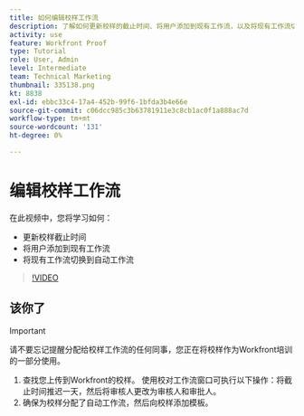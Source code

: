 ```yaml
---
title: 如何编辑校样工作流
description: 了解如何更新校样的截止时间、将用户添加到现有工作流，以及将现有工作流切换到 [!DNL  Workfront].
activity: use
feature: Workfront Proof
type: Tutorial
role: User, Admin
level: Intermediate
team: Technical Marketing
thumbnail: 335138.png
kt: 8838
exl-id: ebbc33c4-17a4-452b-99f6-1bfda3b4e66e
source-git-commit: c06dcc985c3b63781911e3c8cb1ac0f1a888ac7d
workflow-type: tm+mt
source-wordcount: '131'
ht-degree: 0%

---
```


# 编辑校样工作流

在此视频中，您将学习如何：

* 更新校样截止时间
* 将用户添加到现有工作流
* 将现有工作流切换到自动工作流

>[!VIDEO](https://video.tv.adobe.com/v/335138/?quality=12)

## 该你了

>[!IMPORTANT]
>
>请不要忘记提醒分配给校样工作流的任何同事，您正在将校样作为Workfront培训的一部分使用。

1. 查找您上传到Workfront的校样。 使用校对工作流窗口可执行以下操作：将截止时间推迟一天，然后将审核人更改为审核人和审批人。
1. 确保为校样分配了自动工作流，然后向校样添加模板。



<!--
## Learn more
* Add stages and users to an automated workflow on a proof
* Convert a basic workflow to an automated workflow on a proof
* Create or edit an automated workflow for an existing proof
* Edit proof stages and reviewers
-->
